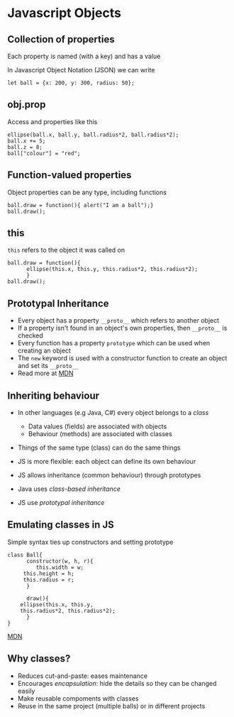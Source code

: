 
# Javascript Objects


## Collection of properties

Each property is named (with a key) and has a value

In Javascript Object Notation (JSON) we can write

```
let ball = {x: 200, y: 300, radius: 50};
```


## obj.prop

Access and properties like this

```
ellipse(ball.x, ball.y, ball.radius*2, ball.radius*2);
ball.x += 5;
ball.z = 8;
ball["colour"] = "red";

```


## Function-valued properties

Object properties can be any type, including functions

```
ball.draw = function(){ alert("I am a ball");}
ball.draw();
```


## this

`this` refers to the object it was called on

```
ball.draw = function(){
	  ellipse(this.x, this.y, this.radius*2, this.radius*2);
	  }
ball.draw();

```


## Prototypal Inheritance

- Every object has a property `__proto__` which refers to another object
- If a property isn't found in an object's own properties, then `__proto__` is checked
- Every function has a property `prototype` which can be used when creating an object
- The `new` keyword is used with a constructor function to create an object and set its `__proto__`
- Read more at [MDN](https://developer.mozilla.org/en-US/docs/Web/JavaScript/Inheritance_and_the_prototype_chain)


## Inheriting behaviour

- In other languages (e.g Java, C#) every object belongs to a *class*
    - Data values (fields) are associated with objects
    - Behaviour (methods) are associated with classes
- Things of the same type (class) can do the same things
- JS is more flexible: each object can define its own behaviour
- JS allows inheritance (common behaviour) through prototypes


- Java uses *class-based inheritance*
- JS use *prototypal inheritance*


## Emulating classes in JS

Simple syntax ties up constructors and setting prototype

```
class Ball{
      constructor(w, h, r){
         this.width = w;
	 this.height = h;
	 this.radius = r;
      }

      draw(){
	ellipse(this.x, this.y,
	this.radius*2, this.radius*2);
      }
}

```

[MDN](https://developer.mozilla.org/en-US/docs/Web/JavaScript/Reference/Classes)


## Why classes?

- Reduces cut-and-paste: eases maintenance
- Encourages *encapsulation*: hide the details so they can be changed easily
- Make reusable compoments with classes
- Reuse in the same project (multiple balls) or in different projects
